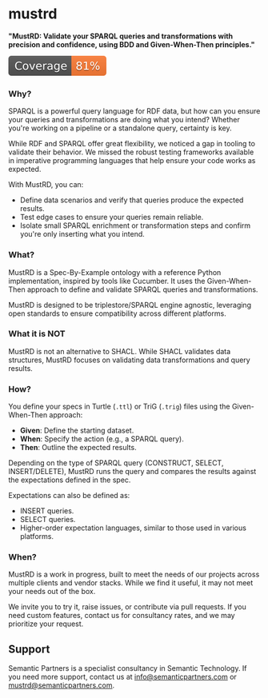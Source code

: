 # mustrd

**"MustRD: Validate your SPARQL queries and transformations with precision and confidence, using BDD and Given-When-Then principles."**

[<img src="https://github.com/Semantic-partners/mustrd/raw/python-coverage-comment-action-data/badge.svg?sanitize=true" alt="coverage badge">](https://github.com/Semantic-partners/mustrd/tree/python-coverage-comment-action-data)

### Why?

SPARQL is a powerful query language for RDF data, but how can you ensure your queries and transformations are doing what you intend? Whether you're working on a pipeline or a standalone query, certainty is key.

While RDF and SPARQL offer great flexibility, we noticed a gap in tooling to validate their behavior. We missed the robust testing frameworks available in imperative programming languages that help ensure your code works as expected.

With MustRD, you can:

* Define data scenarios and verify that queries produce the expected results.
* Test edge cases to ensure your queries remain reliable.
* Isolate small SPARQL enrichment or transformation steps and confirm you're only inserting what you intend.

### What?

MustRD is a Spec-By-Example ontology with a reference Python implementation, inspired by tools like Cucumber. It uses the Given-When-Then approach to define and validate SPARQL queries and transformations.

MustRD is designed to be triplestore/SPARQL engine agnostic, leveraging open standards to ensure compatibility across different platforms.

### What it is NOT

MustRD is not an alternative to SHACL. While SHACL validates data structures, MustRD focuses on validating data transformations and query results.

### How?

You define your specs in Turtle (`.ttl`) or TriG (`.trig`) files using the Given-When-Then approach:

* **Given**: Define the starting dataset.
* **When**: Specify the action (e.g., a SPARQL query).
* **Then**: Outline the expected results.

Depending on the type of SPARQL query (CONSTRUCT, SELECT, INSERT/DELETE), MustRD runs the query and compares the results against the expectations defined in the spec.

Expectations can also be defined as:

* INSERT queries.
* SELECT queries.
* Higher-order expectation languages, similar to those used in various platforms.

### When?

MustRD is a work in progress, built to meet the needs of our projects across multiple clients and vendor stacks. While we find it useful, it may not meet your needs out of the box.

We invite you to try it, raise issues, or contribute via pull requests. If you need custom features, contact us for consultancy rates, and we may prioritize your request.

## Support

Semantic Partners is a specialist consultancy in Semantic Technology. If you need more support, contact us at info@semanticpartners.com or mustrd@semanticpartners.com.

